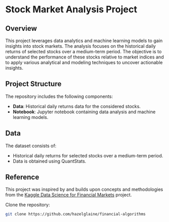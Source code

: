 # Stock Market Analysis Project

## Overview

This project leverages data analytics and machine learning models to gain insights into stock markets. The analysis focuses on the historical daily returns of selected stocks over a medium-term period. The objective is to understand the performance of these stocks relative to market indices and to apply various analytical and modeling techniques to uncover actionable insights.

## Project Structure

The repository includes the following components:

- **Data**: Historical daily returns data for the considered stocks.
- **Notebook**: Jupyter notebook containing data analysis and machine learning models.

## Data

The dataset consists of:

- Historical daily returns for selected stocks over a medium-term period.
- Data is obtained using QuantStats.

## Reference

This project was inspired by and builds upon concepts and methodologies from the <a href="https://www.kaggle.com/code/lusfernandotorres/data-science-for-financial-markets/notebook">Kaggle Data Science for Financial Markets</a> project.

Clone the repository:
   ```bash
   git clone https://github.com/hazelglaine/financial-algorithms
